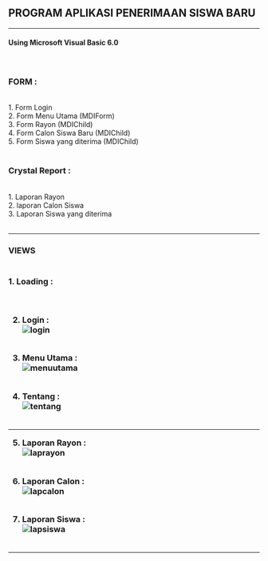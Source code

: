 <h2> PROGRAM APLIKASI PENERIMAAN SISWA BARU </h2>
<hr>

<h4> Using Microsoft Visual Basic 6.0 <h4>
<br>


<h3> FORM : </h3><br>
1. Form Login<br>
2. Form Menu Utama (MDIForm)<br>
3. Form Rayon (MDIChild)<br>
4. Form Calon Siswa Baru (MDIChild)<br>
5. Form Siswa yang diterima (MDIChild) <br><br>


<h3> Crystal Report :</h3><br>
1. Laporan Rayon<br>
2. laporan Calon Siswa<br>
3. Laporan Siswa yang diterima <br><br>

<hr>

<h3>VIEWS<h3><br>
1. Loading : <br>
 <br><br>

2. Login : <br>
![login](https://cloud.githubusercontent.com/assets/13658670/25091198/0481a174-23b2-11e7-9876-5039d50ac949.png) <br><br>

3. Menu Utama : <br>
![menuutama](https://cloud.githubusercontent.com/assets/13658670/25091202/084c38dc-23b2-11e7-9fba-7cdab3a15b64.png)
 <br><br>

4. Tentang : <br>
![tentang](https://cloud.githubusercontent.com/assets/13658670/25091207/0d192d0c-23b2-11e7-8a60-8ca2f3d1a89a.png) <br><br>

<hr>

5. Laporan Rayon : <br>
![laprayon](https://cloud.githubusercontent.com/assets/13658670/25091212/11e567c4-23b2-11e7-9468-7a4e34ff1314.png) <br><br>

6. Laporan Calon : <br>
![lapcalon](https://cloud.githubusercontent.com/assets/13658670/25091215/1638d72a-23b2-11e7-8442-5444a9122364.png) <br><br>

7. Laporan Siswa : <br>
![lapsiswa](https://cloud.githubusercontent.com/assets/13658670/25091216/1bf350b4-23b2-11e7-8850-b8a6a3bab960.png) <br><br>

<hr>
